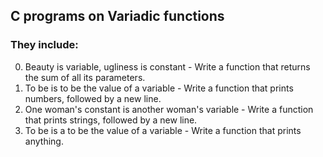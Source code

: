 ## C programs on Variadic functions
### They include:
0. Beauty is variable, ugliness is constant - Write a function that returns the sum of all its parameters.
1. To be is to be the value of a variable - Write a function that prints numbers, followed by a new line.
2. One woman's constant is another woman's variable - Write a function that prints strings, followed by a new line.
3. To be is a to be the value of a variable - Write a function that prints anything.

